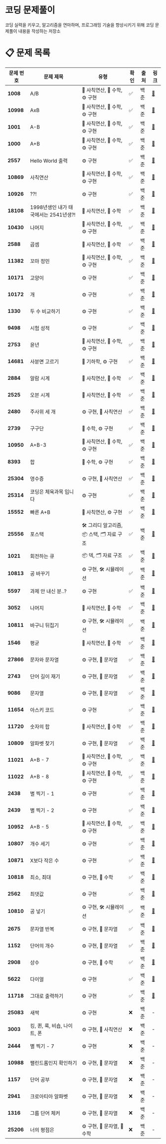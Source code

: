 # 코딩 문제풀이

코딩 실력을 키우고, 알고리즘을 연마하며, 프로그래밍 기술을 향상시키기 위해 코딩 문제풀이 내용을 작성하는 저장소



# 📋 문제 목록

| **문제 번호** | **문제 제목**                     | **유형**                             | **확인**    | **출처** | **링크**                             |
|---------------|-----------------------------------|--------------------------------------|-------------|----------|--------------------------------------|
| **1008**      | A/B                               | 🔢 사칙연산, 🧩 수학, ⚙️ 구현        | ✅         | 백준     | [🔗](https://muji-dev.tistory.com/7)  |
| **10998**     | AxB                               | 🔢 사칙연산, 🧩 수학, ⚙️ 구현        | ✅         | 백준     | [🔗](https://muji-dev.tistory.com/6)  |
| **1001**      | A-B                               | 🔢 사칙연산, 🧩 수학, ⚙️ 구현        | ✅         | 백준     | [🔗](https://muji-dev.tistory.com/5)  |
| **1000**      | A+B                               | 🔢 사칙연산, 🧩 수학, ⚙️ 구현        | ✅         | 백준     | [🔗](https://muji-dev.tistory.com/4)  |
| **2557**      | Hello World 출력                  | ⚙️ 구현                             | ✅         | 백준     | [🔗](https://muji-dev.tistory.com/2)  |
| **10869**     | 사칙연산                          | 🔢 사칙연산, 🧩 수학, ⚙️ 구현        | ✅         | 백준     | [🔗](https://muji-dev.tistory.com/8)  |
| **10926**     | ??!                               | ⚙️ 구현                             | ✅         | 백준     | [🔗](https://muji-dev.tistory.com/9)  |
| **18108**     | 1998년생인 내가 태국에서는 2541년생?! | 🔢 사칙연산, 🧩 수학                 | ✅         | 백준     | [🔗](https://muji-dev.tistory.com/10) |
| **10430**     | 나머지                            | 🔢 사칙연산, 🧩 수학, ⚙️ 구현        | ✅         | 백준     | [🔗](https://muji-dev.tistory.com/11) |
| **2588**      | 곱셈                              | 🔢 사칙연산, 🧩 수학                 | ✅         | 백준     | [🔗](https://muji-dev.tistory.com/12) |
| **11382**     | 꼬마 정민                         | 🔢 사칙연산, 🧩 수학, ⚙️ 구현        | ✅         | 백준     | [🔗](https://muji-dev.tistory.com/13) |
| **10171**     | 고양이                            | ⚙️ 구현                             | ✅         | 백준     | [🔗](https://muji-dev.tistory.com/14) |
| **10172**     | 개                                | ⚙️ 구현                             | ✅         | 백준     | [🔗](https://muji-dev.tistory.com/15) |
| **1330**      | 두 수 비교하기                     | ⚙️ 구현                             | ✅         | 백준     | [🔗](https://muji-dev.tistory.com/17) |
| **9498**      | 시험 성적                         | ⚙️ 구현                             | ✅         | 백준     | [🔗](https://muji-dev.tistory.com/18) |
| **2753**      | 윤년                              | 🔢 사칙연산, 🧩 수학, ⚙️ 구현        | ✅         | 백준     | [🔗](https://muji-dev.tistory.com/19) |
| **14681**     | 사분면 고르기                     | 🧭 기하학, ⚙️ 구현                   | ✅         | 백준     | [🔗](https://muji-dev.tistory.com/20) |
| **2884**      | 알람 시계                         | 🔢 사칙연산, 🧩 수학                 | ✅         | 백준     | [🔗](https://muji-dev.tistory.com/21) |
| **2525**      | 오븐 시계                         | 🔢 사칙연산, 🧩 수학                 | ✅         | 백준     | [🔗](https://muji-dev.tistory.com/22) |
| **2480**      | 주사위 세 개                      | ⚙️ 구현, 🔢 사칙연산                 | ✅         | 백준     | [🔗](https://muji-dev.tistory.com/23) |
| **2739**      | 구구단                            | 🧩 수학, ⚙️ 구현                     | ✅         | 백준     | [🔗](https://muji-dev.tistory.com/24) |
| **10950**     | A+B-3                             | 🔢 사칙연산, 🧩 수학, ⚙️ 구현        | ✅         | 백준     | [🔗](https://muji-dev.tistory.com/25) |
| **8393**      | 합                                | 🧩 수학, ⚙️ 구현                     | ✅         | 백준     | [🔗](https://muji-dev.tistory.com/26) |
| **25304**     | 영수증                            | ⚙️ 구현, 🔢 사칙연산                 | ✅         | 백준     | [🔗](https://muji-dev.tistory.com/28) |
| **25314**     | 코딩은 체육과목 입니다             | ⚙️ 구현                             | ✅         | 백준     | [🔗](https://muji-dev.tistory.com/29) |
| **15552**     | 빠른 A+B                          | 🔢 사칙연산, ⚙️ 구현                 | ✅         | 백준     | [🔗](https://muji-dev.tistory.com/30) |
| **25556**     | 포스택                            | 🛠️ 그리디 알고리즘, 📦 스택, 🗂 자료 구조 | ✅         | 백준     | [🔗](https://muji-dev.tistory.com/38) |
| **1021**      | 회전하는 큐                        | 📦 덱, 🗂 자료 구조                   | ✅         | 백준     | [🔗](https://muji-dev.tistory.com/41) |
| **10813**     | 공 바꾸기                          | ⚙️ 구현, 🛠️ 시뮬레이션               | ✅         | 백준     | [🔗](https://muji-dev.tistory.com/43) |
| **5597**      | 과제 안 내신 분..?                 | ⚙️ 구현                             | ✅         | 백준     | [🔗](https://muji-dev.tistory.com/44) |
| **3052**      | 나머지                            | 🔢 사칙연산, 🧩 수학                 | ✅         | 백준     | [🔗](https://muji-dev.tistory.com/45) |
| **10811**     | 바구니 뒤집기                      | ⚙️ 구현, 🛠️ 시뮬레이션               | ✅         | 백준     | [🔗](https://muji-dev.tistory.com/46) |
| **1546**      | 평균                              | 🔢 사칙연산, 🧩 수학                 | ✅         | 백준     | [🔗](https://muji-dev.tistory.com/47) |
| **27866**     | 문자와 문자열                      | ⚙️ 구현, 📝 문자열                    | ✅         | 백준     | [🔗](https://muji-dev.tistory.com/48) |
| **2743**      | 단어 길이 재기                     | ⚙️ 구현, 📝 문자열                    | ✅         | 백준     | [🔗](https://muji-dev.tistory.com/49) |
| **9086**      | 문자열                            | ⚙️ 구현, 📝 문자열                    | ✅         | 백준     | [🔗](https://muji-dev.tistory.com/50) |
| **11654**     | 아스키 코드                        | ⚙️ 구현                             | ✅         | 백준     | [🔗](https://muji-dev.tistory.com/51) |
| **11720**     | 숫자의 합                          | 🔢 사칙연산, 🧩 수학                 | ✅         | 백준     | [🔗](https://muji-dev.tistory.com/52) |
| **10809**     | 알파벳 찾기                        | ⚙️ 구현, 📝 문자열                    | ✅         | 백준     | [🔗](https://muji-dev.tistory.com/53) |
| **11021**     | A+B - 7                            | 🔢 사칙연산, 🧩 수학, ⚙️ 구현        | ✅         | 백준     | [🔗](https://muji-dev.tistory.com/54) |
| **11022**     | A+B - 8                            | 🔢 사칙연산, 🧩 수학, ⚙️ 구현        | ✅         | 백준     | [🔗](https://muji-dev.tistory.com/55) |
| **2438**      | 별 찍기 - 1                        | ⚙️ 구현                             | ✅         | 백준     | [🔗](https://muji-dev.tistory.com/56) |
| **2439**      | 별 찍기 - 2                        | ⚙️ 구현                             | ✅         | 백준     | [🔗](https://muji-dev.tistory.com/57) |
| **10952**     | A+B - 5                            | 🔢 사칙연산, 🧩 수학, ⚙️ 구현        | ✅         | 백준     | [🔗](https://muji-dev.tistory.com/58) |
| **10807**     | 개수 세기                          | ⚙️ 구현                             | ✅         | 백준     | [🔗](https://muji-dev.tistory.com/59) |
| **10871**     | X보다 작은 수                      | ⚙️ 구현                             | ✅         | 백준     | [🔗](https://muji-dev.tistory.com/60) |
| **10818**     | 최소, 최대                         | ⚙️ 구현, 🧩 수학                     | ✅         | 백준     | [🔗](https://muji-dev.tistory.com/61) |
| **2562**      | 최댓값                            | ⚙️ 구현                             | ✅         | 백준     | [🔗](https://muji-dev.tistory.com/62) |
| **10810**     | 공 넣기                            | ⚙️ 구현, 🛠️ 시뮬레이션               | ✅         | 백준     | [🔗](https://muji-dev.tistory.com/63) |
| **2675**      | 문자열 반복                        | ⚙️ 구현, 📝 문자열                    | ✅         | 백준     | [🔗](https://muji-dev.tistory.com/64) |
| **1152**      | 단어의 개수                        | ⚙️ 구현, 📝 문자열                    | ✅         | 백준     | [🔗](https://muji-dev.tistory.com/65) |
| **2908**      | 상수                              | ⚙️ 구현, 🧩 수학                     | ✅         | 백준     | [🔗](https://muji-dev.tistory.com/66) |
| **5622**      | 다이얼                            | ⚙️ 구현                             | ✅         | 백준     | [🔗](https://muji-dev.tistory.com/67) |
| **11718**     | 그대로 출력하기                    | ⚙️ 구현                             | ✅         | 백준     | [🔗](https://muji-dev.tistory.com/68) |
| **25083**     | 새싹                              | ⚙️ 구현                             | ❌          | 백준     | -                                   |
| **3003**      | 킹, 퀸, 룩, 비숍, 나이트, 폰        | ⚙️ 구현, 🔢 사칙연산                 | ❌          | 백준     | -                                   |
| **2444**      | 별 찍기 - 7                        | ⚙️ 구현                             | ❌          | 백준     | -                                   |
| **10988**     | 팰린드롬인지 확인하기              | ⚙️ 구현, 📝 문자열                    | ❌          | 백준     | -                                   |
| **1157**      | 단어 공부                          | ⚙️ 구현, 📝 문자열                    | ❌          | 백준     | -                                   |
| **2941**      | 크로아티아 알파벳                  | ⚙️ 구현, 📝 문자열                    | ❌          | 백준     | -                                   |
| **1316**      | 그룹 단어 체커                     | ⚙️ 구현, 📝 문자열                    | ❌          | 백준     | -                                   |
| **25206**     | 너의 평점은                        | ⚙️ 구현, 📝 문자열, 🧩 수학           | ❌          | 백준     | -                                   |

